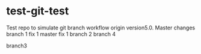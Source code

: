 # test-git-test

Test repo to simulate git branch workflow origin version5.0. Master changes
branch 1 fix 1
master fix 1
branch 2
branch 4

branch3